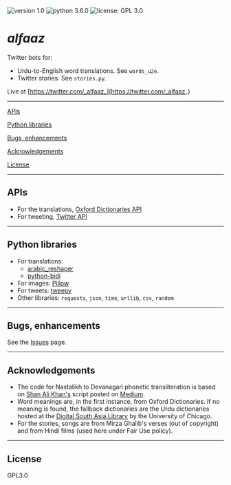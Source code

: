 ![version 1.0](https://img.shields.io/badge/version-1.0-green.svg)  ![python 3.6.0](https://img.shields.io/badge/python-3.6.0-blue.svg)  ![license: GPL 3.0](https://img.shields.io/badge/license-GPL%203.0-lightgrey.svg)  

# _alfaaz_

Twitter bots for:

- Urdu-to-English word translations. See `words_u2e`.
- Twitter stories. See `stories.py`.

Live at [https://twitter.com/_alfaaz_](https://twitter.com/_alfaaz_)

<hr/>

  [APIs](#apis)
  
  [Python libraries](#python-libraries)
  
  [Bugs, enhancements](#bugs-enhancements)
  
  [Acknowledgements](#acknowledgements)
  
  [License](#license)

<hr/>

## APIs

- For the translations, [Oxford Dictionaries API](https://developer.oxforddictionaries.com/documentation)
- For tweeting, [Twitter API](https://dev.twitter.com/rest/public)

<hr/>

## Python libraries

- For translations:
  - [arabic_reshaper](http://mpcabd.xyz/python-arabic-text-reshaper/)
  - [python-bidi](https://pypi.python.org/pypi/python-bidi)
- For images: [Pillow](https://pypi.python.org/pypi/Pillow/)
- For tweets: [tweepy](http://docs.tweepy.org/en/v3.5.0/index.html)
- Other libraries: `requests`, `json`, `time`, `urllib`, `csv`, `random`

<hr/>

## Bugs, enhancements

See the [Issues](https://github.com/AninditaBasu/_alfaaz_/issues) page.

<hr/>

## Acknowledgements

-  The code for Nastalikh to Devanagari phonetic transliteration is based on [Shan Ali Khan's](https://twitter.com/itsShanKhan) script posted on [Medium](https://medium.com/@itsShanKhan/transliterate-urdu-to-roman-urdu-in-python-614953b1a4d5).
-  Word meanings are, in the first instance, from Oxford Dictionaries. If no meaning is found, the fallback dictionaries are the Urdu dictionaries hosted at the [Digital South Asia Library](http://dsal.uchicago.edu/dictionaries/) by the University of Chicago.
- For the stories, songs are from Mirza Ghalib's verses (out of copyright) and from Hindi films (used here under Fair Use policy).

<hr/>

## License

GPL3.0
